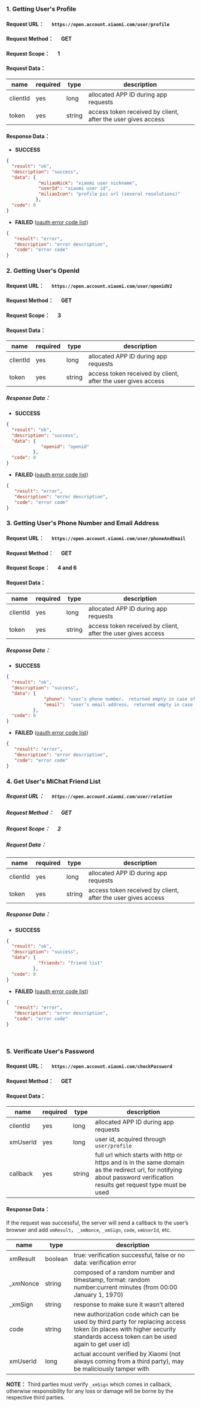 ### __1. Getting User's Profile__
#### __Request URL：__ &emsp; `https://open.account.xiaomi.com/user/profile`
#### __Request Method：__ &emsp; GET
#### __Request Scope：__ &emsp; 1
#### __Request Data：__

name | required | type | description
---|--- | --- | ---
clientId | yes | long | allocated ​APP ID​ during app requests
token | yes | string | access token received by client, after the user gives access

#### __Response Data：__

- __SUCCESS__

```json
{
  "result": "ok",
  "description": "success",
  "data": {
            "miliaoNick": "xiaomi user nickname",
            "userId": "xiaomi user id",
            "miliaoIcon": "profile pic url (several resolutions)"
           },
  "code": 0
}
```

- __FAILED__ ([oauth error code list](error-code.html))

```json
{
   "result": "error",
   "description": "error description",
   "code": "error code"
}
```

### __2. Getting User's OpenId__
#### __Request URL：__ &emsp; `https://open.account.xiaomi.com/user/openidV2`
#### __Request Method：__ &emsp; GET
#### __Request Scope：__ &emsp; 3
#### __Request Data：__

name | required | type | description
---|--- | --- | ---
clientId | yes | long | allocated ​APP ID​ during app requests
token | yes | string | access token received by client, after the user gives access

##### __Response Data：__

- __SUCCESS__

```json
{
  "result": "ok",
  "description": "success",
  "data": {
             "openid": "openid"
          },
  "code": 0
}
```

- __FAILED__ ([oauth error code list](error-code.html))

```json
{
   "result": "error",
   "description": "error description",
   "code": "error code"
}
```

### __3. Getting User's Phone Number and Email Address__
#### __Request URL：__ &emsp; `https://open.account.xiaomi.com/user/phoneAndEmail`
#### __Request Method：__ &emsp; GET
#### __Request Scope：__ &emsp; 4 and 6
#### __Request Data：__

name | required | type | description
---|--- | --- | ---
clientId | yes | long | allocated ​APP ID​ during app requests
token | yes | string | access token received by client, after the user gives access

##### __Response Data：__

- __SUCCESS__

```json
{
  "result": "ok",
  "description": "success",
  "data": {
              "phone": "user’s phone number， returned empty in case of abscence",
              "email":  "user’s email address， returned empty in case of abscence"
          },
  "code": 0
}
```

- __FAILED__ ([oauth error code list](error-code.html))

```json
{
   "result": "error",
   "description": "error description",
   "code": "error code"
}
```

### __4. Get User's MiChat Friend List__
##### __Request URL：__ &emsp; `https://open.account.xiaomi.com/user/relation`
##### __Request Method：__ &emsp; GET
##### __Request Scope：__ &emsp; 2
##### __Request Data：__

name | required | type | description
---|--- | --- | ---
clientId | yes | long | allocated ​APP ID​ during app requests
token | yes | string | access token received by client, after the user gives access

##### __Response Data：__

- __SUCCESS__

```json
{
  "result": "ok",
  "description": "success",
  "data": {
            "friends": "friend list"
          },
  "code": 0
}
```

- __FAILED__ ([oauth error code list](error-code.html))

```json
{
   "result": "error",
   "description": "error description",
   "code": "error code"
}
```
<br/>

### __5. Verificate User's Password__
#### __Request URL：__ &emsp; `https://open.account.xiaomi.com/checkPassword`
#### __Request Method：__ &emsp; GET
#### __Request Data：__

name | required | type | description
---|--- | --- | ---
clientId | yes | long | allocated ​APP ID​ during app requests
xmUserId | yes | long | user id, acquired through `user/profile`
callback | yes | string | full url which starts with http or https and is in the same domain as the redirect url, for notifying about password verification results get request type must be used

#### __Response Data：__
If the request was successful, the server will send a callback to the user’s browser and add `xmResult`， `_xmNonce`, `_xmSign`, `code`, `xmUserId`, etc.

name | type | description
--- | --- | ---
xmResult | boolean | true: verification successful, false or no data: verification error
\_xmNonce | string | composed of a random number and timestamp, format: random number:current minutes (from 00:00 January 1, 1970)
\_xmSign | string | response to make sure it wasn’t altered
code | string | new authorization code which can be used by third party for replacing access token (in places with higher security standards access token can be used again to get user id)
xmUserId | long | actual account verified by Xiaomi (not always coming from a third party), may be maliciously tamper with


__NOTE：__ Third parties must verify `_xmSign` which comes in callback, otherwise responsibility for any loss or damage will be borne by the respective third parties.
